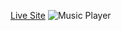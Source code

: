 [Live Site](https://sumeetmohite.github.io/Wavz/, "Sumeet Mohite")
![Music Player](https://raw.githubusercontent.com/sumeetmohite/site/main/public/assets/music-wide.jpg, "Music Player")
